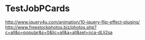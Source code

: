 TestJobPCards
=============

http://www.jquery4u.com/animation/10-jquery-flip-effect-plugins/
http://www.freestockphotos.biz/photos.php?c=all&o=popular&s=0&lic=all&a=all&set=oca-dLlj2sa